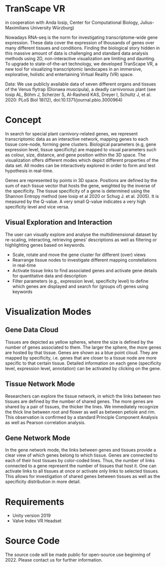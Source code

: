 # TranScape VR

in cooperation with Anda Iosip, Center for Computational Biology, Julius-Maximilians University Würzburg)

Nowadays RNA-seq is the norm for investigating transcriptome-wide gene expression. These data cover the expression of thousands of genes over many different tissues and conditions. Finding the biological story hidden in this massive amount of data is challenging and standard data analysis methods using 2D, non-interactive visualization are limiting and daunting. To upgrade to state-of-the-art technology, we developed TranScape VR, a new tool for visualizing transcriptomic landscapes in an immersive, explorative, holistic and entertaining Virtual Reality (VR) space.

Data: We use publicly available data of seven different organs and tissues of the Venus flytrap (Dionaea muscipula), a deadly carnivorous plant (see Iosip AL, Böhm J, Scherzer S, Al-Rasheid KAS, Dreyer I, Schultz J, et al. 2020: PLoS Biol 18(12), doi:10.1371/journal.pbio.3000964)

# Concept
In search for special plant carnivory-related genes, we represent transcriptomic data as an interactive network, mapping genes to each tissue core-node, forming gene clusters. Biological parameters (e.g, gene expression level, tissue specificity) are mapped to visual parameters such as colour, size, distance, and gene position within the 3D space. The visualization offers different modes which depict different properties of the data set. All modes can be interactively explored in order to form and test hypothesis in real-time.

Genes are represented by points in 3D space. Positions are defined by the sum of each tissue vector that hosts the gene, weighted by the inverse of the specificity. The tissue specificity of a gene is determined using the Shannon Entropy method (see Iosip et al 2020 or Schug J. et al. 2005). It is measured by the Q-value. A very small Q-value indicates a very high specificity level and vice versa.

## Visual Exploration and Interaction
The user can visually explore and analyse the multidimensional dataset by re-scaling, interacting, retrieving genes’ descriptions as well as filtering or highlighting genes based on keywords.

- Scale, rotate and move the gene cluster for different (over) views
- Rearrange tissue nodes to investigate different mapping constellations in real-time
- Activate tissue links to find associated genes and activate gene details for quantitative data and description
- Filter parameters (e.g., expression level, specificity level) to define which genes are displayed and search for (groups of) genes using keywords 

# Visualization Modes
## Gene Data Cloud
Tissues are depicted as yellow spheres, where the size is defined by the number of genes associated to them. The larger the sphere, the more genes are hosted by that tissue. Genes are shown as a blue point cloud. They are mapped by specificity, i.e. genes that are closer to a tissue node are more specific to that certain tissue. Detailed information on each gene (specificity level, expression level, annotation) can be activated by clicking on the gene.

## Tissue Network Mode
Researchers can explore the tissue network, in which the links between two tissues are defined by the number of shared genes. The more genes are shared by a pair of tissues, the thicker the lines.
We immediately recognize the thick line between root and flower as well as between petiole and rim. This observation is confirmed by a standard Principle Component Analysis as well as Pearson correlation analysis.

## Gene Network Mode
In the gene network mode, the links between genes and tissues provide a clear view of which genes belong to which tissue. Genes are connected to each of their host tissues by color-coded lines. Thus, the number of links connected to a gene represent the number of tissues that host it.
One can activate links to all tissues at once or activate only links to selected tissues. This allows for investigation of shared genes between tissues as well as the specificity distribution in more detail.

# Requirements
- Unity version 2019
- Valve Index VR Headset

# Source Code
The source code will be made public for open-source use beginning of 2022. Please contact us for further information. 
